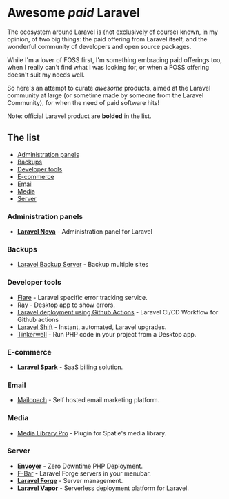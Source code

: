 # Awesome _paid_ Laravel

The ecosystem around Laravel is (not exclusively of course) known, in my opinion, of two big things: the paid offering from Laravel itself, and the wonderful community of developers and open source packages.

While I'm a lover of FOSS first, I'm something embracing paid offerings too, when I really can't find what I was looking for, or when a FOSS offering doesn't suit my needs well.

So here's an attempt to curate _awesome_ products, aimed at the Laravel community at large (or sometime made by someone from the Laravel Community), for when the need of paid software hits!

Note: official Laravel product are **bolded** in the list.

## The list

- [Administration panels](#administration-panels)
- [Backups](#backups)
- [Developer tools](#developer-tools)
- [E-commerce](#e-commerce)
- [Email](#email)
- [Media](#media)
- [Server](#server)

### Administration panels
- **[Laravel Nova](https://nova.laravel.com/)** - Administration panel for Laravel

### Backups

- [Laravel Backup Server](https://spatie.be/products/laravel-backup-server) - Backup multiple sites

### Developer tools

- [Flare](https://flareapp.io/) - Laravel specific error tracking service.
- [Ray](https://myray.app/) - Desktop app to show errors.
- [Laravel deployment using Github Actions](https://sjorso.com/laravel-deployment-using-github-actions) - Laravel CI/CD Workflow for Github actions
- [Laravel Shift](https://laravelshift.com/) - Instant, automated, Laravel upgrades.
- [Tinkerwell](https://tinkerwell.app/) - Run PHP code in your project from a Desktop app.

### E-commerce

- **[Laravel Spark](https://spark.laravel.com/)** - SaaS billing solution.

### Email

- [Mailcoach](https://mailcoach.app/) - Self hosted email marketing platform.

### Media

- [Media Library Pro](https://medialibrary.pro/) - Plugin for Spatie's media library.

### Server

- **[Envoyer](https://envoyer.io/)** - Zero Downtime PHP Deployment.
- [F-Bar](https://laravel-forge-menubar.com/) - Laravel Forge servers in your menubar.
- **[Laravel Forge](https://forge.laravel.com)** - Server management.
- **[Laravel Vapor](https://vapor.laravel.com/)** - Serverless deployment platform for Laravel.
